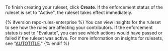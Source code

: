 To finish creating your ruleset, click **Create**. If the enforcement status of the ruleset is set to "Active", the ruleset takes effect immediately.

{% ifversion repo-rules-enterprise %}
You can view insights for the ruleset to see how the rules are affecting your contributors. If the enforcement status is set to "Evaluate", you can see which actions would have passed or failed if the ruleset was active. For more information on insights for rulesets, see "[AUTOTITLE](/repositories/configuring-branches-and-merges-in-your-repository/managing-rulesets/managing-rulesets-for-a-repository#viewing-insights-for-rulesets)."
{% endif %}
